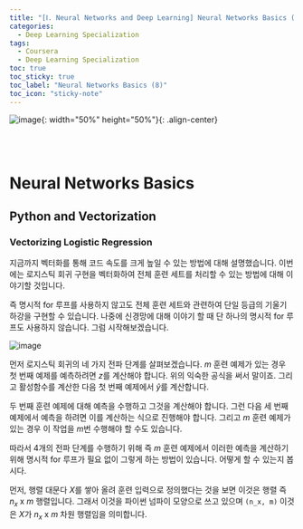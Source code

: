 ```yaml
---
title: "[Ⅰ. Neural Networks and Deep Learning] Neural Networks Basics (8)"
categories:
  - Deep Learning Specialization
tags:
  - Coursera
  - Deep Learning Specialization
toc: true
toc_sticky: true
toc_label: "Neural Networks Basics (8)"
toc_icon: "sticky-note"
---
```


![image](https://user-images.githubusercontent.com/55765292/172768350-41a6b2f0-9468-4b13-bc94-4a38f89ce5e6.png){: width="50%" height="50%"}{: .align-center}

<br><br>

# Neural Networks Basics

## Python and Vectorization

### Vectorizing Logistic Regression
지금까지 벡터화를 통해 코드 속도를 크게 높일 수 있는 방법에 대해 설명했습니다. 이번에는 로지스틱 회귀 구현을 벡터화하여 전체 훈련 세트를 처리할 수 있는 방법에 대해 이야기할 것입니다.

즉 명시적 for 루프를 사용하지 않고도 전체 훈련 세트와 관련하여 단일 등급의 기울기 하강을 구현할 수 있습니다. 나중에 신경망에 대해 이야기 할 때 단 하나의 명시적 for 루프도 사용하지 않습니다. 그럼 시작해보겠습니다.

![image](https://user-images.githubusercontent.com/55765292/174506462-cb4457d2-2433-466b-8651-5810e928f5e8.png)

먼저 로지스틱 회귀의 네 가지 전파 단계를 살펴보겠습니다. $m$ 훈련 예제가 있는 경우 첫 번째 예제를 예측하려면 $z$를 계산해야 합니다. 위의 익숙한 공식을 써서 말이죠. 그리고 활성함수를 계산한 다음 첫 번째 예제에서 $\hat{y}$를 계산합니다.

두 번째 훈련 예제에 대해 예측을 수행하고 그것을 계산해야 합니다. 그런 다음 세 번째 예제에서 예측을 하려면 이를 계산하는 식으로 진행해야 합니다. 그리고 $m$ 훈련 예제가 있는 경우 이 작업을 $m$번 수행해야 할 수도 있습니다.

따라서 4개의 전파 단계를 수행하기 위해 즉 $m$ 훈련 예제에서 이러한 예측을 계산하기 위해 명시적 for 루프가 필요 없이 그렇게 하는 방법이 있습니다. 어떻게 할 수 있는지 봅시다.


먼저, 행렬 대문다 $X$를 쌓아 올려 훈련 입력으로 정의했다는 것을 보면 이것은 행렬 즉 $n_x$ x $m$ 행렬입니다. 그래서 이것을 파이썬 넘파이 모양으로 쓰고 있으며 `(n_x, m)` 이것은 $X$가 $n_x$ x $m$ 차원 행렬임을 의미합니다.














